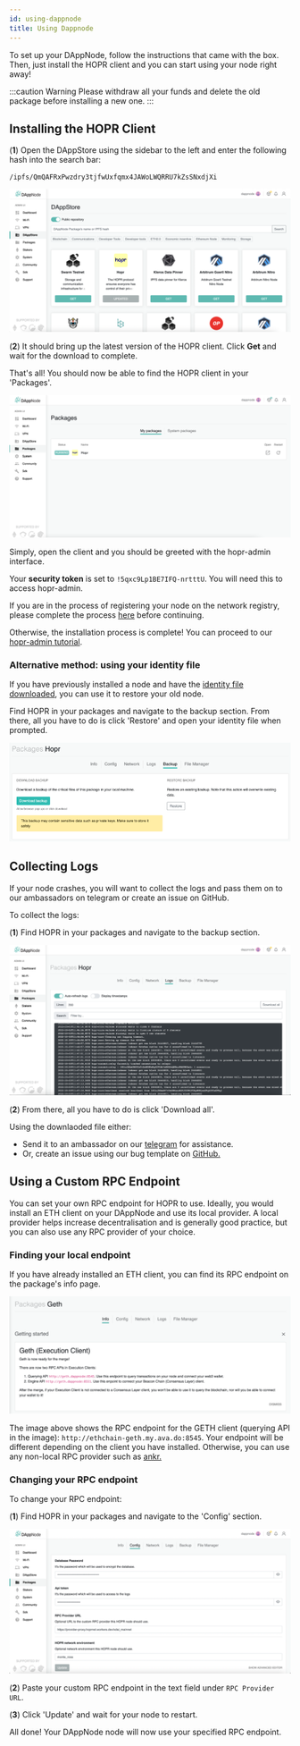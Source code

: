```yaml
---
id: using-dappnode
title: Using Dappnode
---
```

To set up your DAppNode, follow the instructions that came with the box. Then, just install the HOPR client and you can start using your node right away!

:::caution Warning
Please withdraw all your funds and delete the old package before installing a new one.
:::

## Installing the HOPR Client

(**1**) Open the DAppStore using the sidebar to the left and enter the following hash into the search bar:

```
/ipfs/QmQAFRxPwzdry3tjfwUxfqmx4JAWoLWQRRU7kZsSNxdjXi
```

![DappStore](./images/DappStore-NR.png)

(**2**) It should bring up the latest version of the HOPR client. Click **Get** and wait for the download to complete.

That's all! You should now be able to find the HOPR client in your 'Packages'.

![MyDapps](./images/Dappnode-2.png)

Simply, open the client and you should be greeted with the hopr-admin interface.

Your **security token** is set to `!5qxc9Lp1BE7IFQ-nrtttU`. You will need this to access hopr-admin.

If you are in the process of registering your node on the network registry, please complete the process [here](./network-registry-tutorial.md) before continuing.

Otherwise, the installation process is complete! You can proceed to our [hopr-admin tutorial](using-hopr-admin).

### Alternative method: using your identity file

If you have previously installed a node and have the [identity file downloaded](using-hopr-admin#backing-up-your-identity-file), you can use it to restore your old node. 

Find HOPR in your packages and navigate to the backup section. From there, all you have to do is click 'Restore' and open your identity file when prompted.

![dappnode restore](./images/dappnode-backup.png)

## Collecting Logs

If your node crashes, you will want to collect the logs and pass them on to our ambassadors on telegram or create an issue on GitHub.

To collect the logs:

(**1**) Find HOPR in your packages and navigate to the backup section.

![Dappnode Logs](./images/Dappnode-logs.png)

(**2**) From there, all you have to do is click 'Download all'.

Using the downlaoded file either:

- Send it to an ambassador on our [telegram](https://t.me/hoprnet) for assistance.
- Or, create an issue using our bug template on [GitHub.](https://github.com/hoprnet/hoprnet/issues)

## Using a Custom RPC Endpoint

You can set your own RPC endpoint for HOPR to use. Ideally, you would install an ETH client on your DAppNode and use its local provider. A local provider helps increase decentralisation and is generally good practice, but you can also use any RPC provider of your choice.

### Finding your local endpoint

If you have already installed an ETH client, you can find its RPC endpoint on the package's info page.

![ETH client settings](./images/RPC-endpoint-Dappnode.png)

The image above shows the RPC endpoint for the GETH client (querying API in the image): `http://ethchain-geth.my.ava.do:8545`. Your endpoint will be different depending on the client you have installed. Otherwise, you can use any non-local RPC provider such as [ankr.](https://www.ankr.com/)

### Changing your RPC endpoint

To change your RPC endpoint:

(**1**) Find HOPR in your packages and navigate to the 'Config' section.

![RPC Prpvider Dappnode](./images/HOPR-provider-Dappnode.png)

(**2**) Paste your custom RPC endpoint in the text field under `RPC Provider URL`.

(**3**) Click 'Update' and wait for your node to restart.

All done! Your DAppNode node will now use your specified RPC endpoint.
